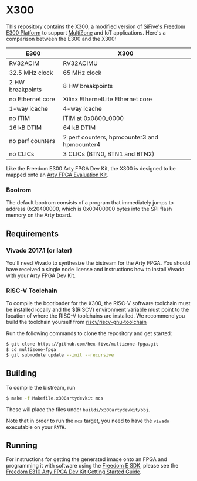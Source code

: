 # X300

This repository contains the X300, a modified version of [SiFive's Freedom E300
Platform](https://github.com/sifive/freedom/tree/3624efff1819e52cec30c72f9085158189f8b53f)
to support [MultiZone](https://hex-five.com/products/) and IoT applications.
Here's a comparison between the E300 and the X300:

| E300             | X300                                         |
| ---------------- | -------------------------------------------- |
| RV32ACIM         | RV32ACIMU                                    |
| 32.5 MHz clock   | 65 MHz clock                                 |
| 2 HW breakpoints | 8 HW breakpoints                             |
| no Ethernet core | Xilinx EthernetLite Ethernet core            |
| 1-way icache     | 4-way icache                                 |
| no ITIM          | ITIM at 0x0800\_0000                         |
| 16 kB DTIM       | 64 kB DTIM                                   |
| no perf counters | 2 perf counters, hpmcounter3 and hpmcounter4 |
| no CLICs         | 3 CLICs (BTN0, BTN1 and BTN2)                |

Like the Freedom E300 Arty FPGA Dev Kit, the X300 is designed to be mapped onto
an [Arty FPGA Evaluation
Kit](https://www.xilinx.com/products/boards-and-kits/arty.html).

### Bootrom

The default bootrom consists of a program that immediately jumps to address
0x20400000, which is 0x00400000 bytes into the SPI flash memory on the Arty
board.

## Requirements

### Vivado 2017.1 (or later)

You'll need Vivado to synthesize the bistream for the Arty FPGA. You should
have received a single node license and instructions how to install Vivado with
your Arty FPGA Dev Kit.

### RISC-V Toolchain

To compile the bootloader for the X300, the RISC-V software toolchain must be
installed locally and the $(RISCV) environment variable must point to the
location of where the RISC-V toolchains are installed. We recommend you build
the toolchain yourself from
[riscv/riscv-gnu-toolchain](https://github.com/riscv/riscv-gnu-toolchain/tree/411d1345507e5313c3575720f128be9e6c0ed941)

Run the following commands to clone the repository and get started:

```sh
$ git clone https://github.com/hex-five/multizone-fpga.git
$ cd multizone-fpga
$ git submodule update --init --recursive
```

## Building

To compile the bistream, run

```sh
$ make -f Makefile.x300artydevkit mcs
```

These will place the files under `builds/x300artydevkit/obj`.

Note that in order to run the `mcs` target, you need to have the `vivado`
executable on your `PATH`.

## Running

For instructions for getting the generated image onto an FPGA and programming
it with software using the [Freedom E
SDK](https://github.com/sifive/freedom-e-sdk), please see the [Freedom E310
Arty FPGA Dev Kit Getting Started
Guide](https://www.sifive.com/documentation/freedom-soc/freedom-e300-arty-fpga-dev-kit-getting-started-guide/).
